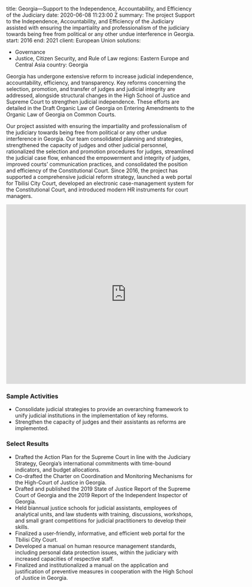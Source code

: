
title: Georgia—Support to the Independence, Accountability, and Efficiency of the
  Judiciary
date: 2020-06-08 11:23:00 Z
summary: The project Support to the Independence, Accountability, and Efficiency of
  the Judiciary assisted with ensuring the impartiality and professionalism of the
  judiciary towards being free from political or any other undue interference in Georgia.
start: 2016
end: 2021
client: European Union
solutions:
- Governance
- Justice, Citizen Security, and Rule of Law
regions: Eastern Europe and Central Asia
country: Georgia


Georgia has undergone extensive reform to increase judicial independence, accountability, efficiency, and transparency. Key reforms concerning the selection, promotion, and transfer of judges and judicial integrity are addressed, alongside structural changes in the High School of Justice and Supreme Court to strengthen judicial independence. These efforts are detailed in the Draft Organic Law of Georgia on Entering Amendments to the Organic Law of Georgia on Common Courts.

Our project assisted with ensuring the impartiality and professionalism of the judiciary towards being free from political or any other undue interference in Georgia. Our team consolidated planning and strategies, strengthened the capacity of judges and other judicial personnel, rationalized the selection and promotion procedures for judges, streamlined the judicial case flow, enhanced the empowerment and integrity of judges, improved courts’ communication practices, and consolidated the position and efficiency of the Constitutional Court. Since 2016, the project has supported a comprehensive judicial reform strategy, launched a web portal for Tbilisi City Court, developed an electronic case-management system for the Constitutional Court, and introduced modern HR instruments for court managers.

<iframe src="https://player.vimeo.com/video/427057644" width="640" height="480" frameborder="0" allow="autoplay; fullscreen" allowfullscreen></iframe>

### Sample Activities

* Consolidate judicial strategies to provide an overarching framework to unify judicial institutions in the implementation of key reforms.
* Strengthen the capacity of judges and their assistants as reforms are implemented.

### Select Results

* Drafted the Action Plan for the Supreme Court in line with the Judiciary Strategy, Georgia’s international commitments with time-bound indicators, and budget allocations.
* Co-drafted the Charter on Coordination and Monitoring Mechanisms for the High-Court of Justice in Georgia.
* Drafted and published the 2019 State of Justice Report of the Supreme Court of Georgia and the 2019 Report of the Independent Inspector of Georgia.
* Held biannual justice schools for judicial assistants, employees of analytical units, and law students with training, discussions, workshops, and small grant competitions for judicial practitioners to develop their skills.
* Finalized a user-friendly, informative, and efficient web portal for the Tbilisi City Court.
* Developed a manual on human resource management standards, including personal data protection issues, within the judiciary with increased capacities of respective staff.
* Finalized and institutionalized a manual on the application and justification of preventive measures in cooperation with the High School of Justice in Georgia.
